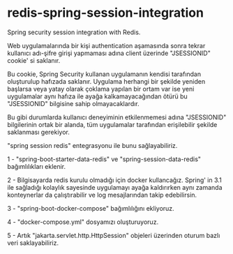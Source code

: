# redis-spring-session-integration
Spring security session integration with Redis.

Web uygulamalarında bir kişi authentication aşamasında sonra tekrar kullanıcı adı-şifre girişi yapmaması adına client üzerinde "JSESSIONID" cookie' si saklanır.

Bu cookie, Spring Security kullanan uygulamanın kendisi tarafından oluşturulup hafızada saklanır. Uygulama herhangi bir şekilde yeniden başlarsa veya yatay olarak çoklama yapılan bir ortam var ise yeni uygulamalar aynı hafıza ile ayağa kalkamayacağından ötürü bu "JSESSIONID" bilgisine sahip olmayacaklardır.

Bu gibi durumlarda kullanıcı deneyiminin etkilenmemesi adına "JSESSIONID" bilgilerinin ortak bir alanda, tüm uygulamalar tarafından erişilebilir şekilde saklanması gerekiyor.

"spring session redis" entegrasyonu ile bunu sağlayabiliriz.

1 - "spring-boot-starter-data-redis" ve "spring-session-data-redis" bağımlılıkları eklenir.

2 - Bilgisayarda redis kurulu olmadığı için docker kullancağız. Spring' in 3.1 ile sağladığı kolaylık sayesinde uygulamayı ayağa kaldırırken aynı zamanda konteynerlar da çalıştırabilir ve log mesajlarından takip edebilirsin.

3 - "spring-boot-docker-compose" bağımlılığını ekliyoruz.

4 - "docker-compose.yml" dosyamızı oluşturuyoruz.

5 - Artık "jakarta.servlet.http.HttpSession" objeleri üzerinden oturum bazlı veri saklayabiliriz.